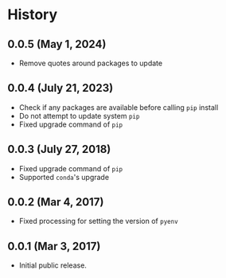 # History

## 0.0.5 (May 1, 2024)
* Remove quotes around packages to update

## 0.0.4 (July 21, 2023)
* Check if any packages are available before calling `pip` install
* Do not attempt to update system `pip`
* Fixed upgrade command of `pip`

## 0.0.3 (July 27, 2018)
* Fixed upgrade command of `pip`
* Supported `conda`'s upgrade

## 0.0.2 (Mar 4, 2017)
* Fixed processing for setting the version of `pyenv`

## 0.0.1 (Mar 3, 2017)
* Initial public release.
